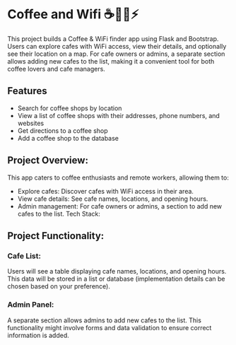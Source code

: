 # Coffee and Wifi ☕💪🏻⚡

This project builds a Coffee & WiFi finder app using Flask and Bootstrap. Users can explore cafes with WiFi access, view their details, and optionally see their location on a map. For cafe owners or admins, a separate section allows adding new cafes to the list, making it a convenient tool for both coffee lovers and cafe managers.

## Features

* Search for coffee shops by location
* View a list of coffee shops with their addresses, phone numbers, and websites
* Get directions to a coffee shop
* Add a coffee shop to the database

## Project Overview:

This app caters to coffee enthusiasts and remote workers, allowing them to:

* Explore cafes: Discover cafes with WiFi access in their area.
* View cafe details: See cafe names, locations, and opening hours.
* Admin management: For cafe owners or admins, a section to add new cafes to the list.
Tech Stack:

## Project Functionality:

### Cafe List:
Users will see a table displaying cafe names, locations, and opening hours.
This data will be stored in a list or database (implementation details can be chosen based on your preference).
### Admin Panel:
A separate section allows admins to add new cafes to the list.
This functionality might involve forms and data validation to ensure correct information is added.
